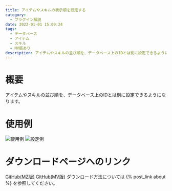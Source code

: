```yaml
---
title: アイテムやスキルの表示順を設定する
category:
  - プラグイン解説
date: 2022-01-01 15:09:24
tags:
  - データベース
  - アイテム
  - スキル
  - MV版あり
description: アイテムやスキルの並び順を、データベース上のIDとは別に設定できるようになります。
---
```


# 概要

アイテムやスキルの並び順を、データベース上のIDとは別に設定できるようになります。

# 使用例

![使用例](order-id-alias.png "使用例")
![設定例](order-id-alias-setting.png "設定例")

# ダウンロードページへのリンク

[GitHub(MZ版)](https://github.com/elleonard/DarkPlasma-MZ-Plugins/blob/release/DarkPlasma_OrderIdAlias.js)
[GitHub(MV版)](https://github.com/elleonard/DarkPlasma-MV-Plugins/blob/release/DarkPlasma_OrderIdAlias.js)
ダウンロード方法については {% post_link about %} を参照してください。
